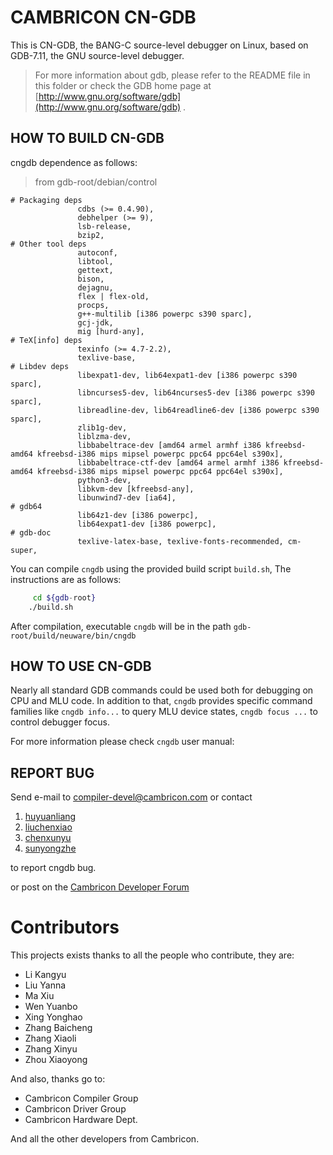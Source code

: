  # CAMBRICON CN-GDB

This is CN-GDB, the BANG-C source-level debugger on Linux, based on GDB-7.11, the GNU source-level debugger.
> For more information about gdb, please refer to the README file in this folder or check the GDB home page at [http://www.gnu.org/software/gdb](http://www.gnu.org/software/gdb) . 

## HOW TO BUILD CN-GDB

cngdb dependence as follows:

> from gdb-root/debian/control

```~
# Packaging deps
               cdbs (>= 0.4.90),
               debhelper (>= 9),
               lsb-release,
               bzip2,
# Other tool deps
               autoconf,
               libtool,
               gettext,
               bison,
               dejagnu,
               flex | flex-old,
               procps,
               g++-multilib [i386 powerpc s390 sparc],
               gcj-jdk,
               mig [hurd-any],
# TeX[info] deps
               texinfo (>= 4.7-2.2),
               texlive-base,
# Libdev deps
               libexpat1-dev, lib64expat1-dev [i386 powerpc s390 sparc],
               libncurses5-dev, lib64ncurses5-dev [i386 powerpc s390 sparc],
               libreadline-dev, lib64readline6-dev [i386 powerpc s390 sparc],
               zlib1g-dev,
               liblzma-dev,
               libbabeltrace-dev [amd64 armel armhf i386 kfreebsd-amd64 kfreebsd-i386 mips mipsel powerpc ppc64 ppc64el s390x],
               libbabeltrace-ctf-dev [amd64 armel armhf i386 kfreebsd-amd64 kfreebsd-i386 mips mipsel powerpc ppc64 ppc64el s390x],
               python3-dev,
               libkvm-dev [kfreebsd-any],
               libunwind7-dev [ia64],
# gdb64
               lib64z1-dev [i386 powerpc],
               lib64expat1-dev [i386 powerpc],
# gdb-doc
               texlive-latex-base, texlive-fonts-recommended, cm-super,
```

You can compile `cngdb` using the provided build script `build.sh`, The instructions are as follows:
```bash
     cd ${gdb-root}
    ./build.sh
```

After compilation, executable `cngdb` will be in the path `gdb-root/build/neuware/bin/cngdb`


## HOW TO USE CN-GDB

Nearly all standard GDB commands could be used both for debugging on CPU and MLU code. 
In addition to that, `cngdb` provides specific command families like `cngdb info...` to query MLU device states, `cngdb focus ...` to control debugger focus.

For more information please check `cngdb` user manual:

## REPORT BUG


Send e-mail to [compiler-devel@cambricon.com](compiler-devel@cambricon.com) or contact 

1. [huyuanliang](mailto://huyuanliang@cambricon.com)
2. [liuchenxiao](mailto://liuchenxiao@cambricon.com)
3. [chenxunyu](mailto://chenxunyu@cambricon.com)
4. [sunyongzhe](mailto://sunyongzhe@cambricon.com)

to report cngdb bug.

or post on the [Cambricon Developer Forum](http://forum.cambricon.com/list-21-1.html)

# Contributors

This projects exists thanks to all the people who contribute, they are:
- Li Kangyu
- Liu Yanna
- Ma Xiu
- Wen Yuanbo
- Xing Yonghao
- Zhang Baicheng
- Zhang Xiaoli
- Zhang Xinyu
- Zhou Xiaoyong


And also, thanks go to:
- Cambricon Compiler Group
- Cambricon Driver Group
- Cambricon Hardware Dept.

And all the other developers from Cambricon.

